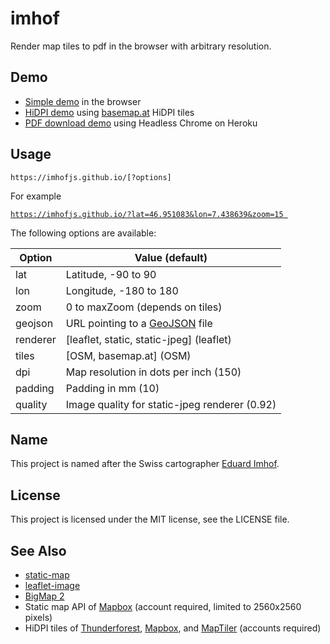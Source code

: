 # imhof

Render map tiles to pdf in the browser with arbitrary resolution.

## Demo

- [Simple demo](https://imhofjs.github.io/?geojson=https://rzoller.ch/data/switzerland.geojson)
  in the browser
- [HiDPI demo](https://imhofjs.github.io/?lat=48.2&lon=16.366&zoom=15&tiles=basemap.at&dpi=300)
  using [basemap.at](https://basemap.at/index_en.html) HiDPI tiles
- [PDF download demo](https://imhof.herokuapp.com/?geojson=https://rzoller.ch/data/switzerland.geojson)
  using Headless Chrome on Heroku

## Usage

`https://imhofjs.github.io/[?options]`

For example

[`https://imhofjs.github.io/?lat=46.951083&lon=7.438639&zoom=15
`](https://imhofjs.github.io/?lat=46.951083&lon=7.438639&zoom=15)

The following options are available:

| Option   | Value (default)                                                       |
| -------- | --------------------------------------------------------------------- |
| lat      | Latitude, -90 to 90                                                   |
| lon      | Longitude, -180 to 180                                                |
| zoom     | 0 to maxZoom (depends on tiles)                                       |
| geojson  | URL pointing to a [GeoJSON](https://tools.ietf.org/html/rfc7946) file |
| renderer | [leaflet, static, static-jpeg] (leaflet)                              |
| tiles    | [OSM, basemap.at] (OSM)                                               |
| dpi      | Map resolution in dots per inch (150)                                 |
| padding  | Padding in mm (10)                                                    |
| quality  | Image quality for static-jpeg renderer (0.92)                         |

## Name

This project is named after the Swiss cartographer
[Eduard Imhof](https://en.wikipedia.org/wiki/Eduard_Imhof).

## License

This project is licensed under the MIT license, see the LICENSE file.

## See Also

- [static-map](https://www.npmjs.com/package/@rz0/static-map)
- [leaflet-image](https://github.com/mapbox/leaflet-image)
- [BigMap 2](http://bigmap.osmz.ru/)
- Static map API of
  [Mapbox](https://www.mapbox.com/help/static-api-playground/) (account required, limited to 2560x2560 pixels)
- HiDPI tiles of
  [Thunderforest](https://www.thunderforest.com/docs/map-tiles-api/#retina-tiles),
  [Mapbox](https://www.mapbox.com/api-documentation/#retina),
  and [MapTiler](https://cloud.maptiler.com/maps/)
  (accounts required)
